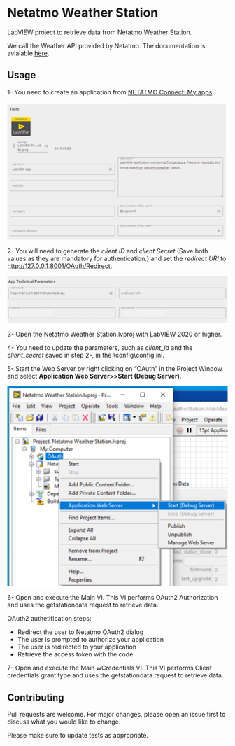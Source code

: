 # Netatmo Weather Station
LabVIEW project to retrieve data from Netatmo Weather Station.

We call the Weather API provided by Netatmo. The documentation is avialable [here](https://dev.netatmo.com/apidocumentation/weather#product-details). 

## Usage

1- You need to create an application from [NETATMO Connect: My apps](https://dev.netatmo.com/apps/createanapp#form).

<img src="/images/application-form.png" alt="App"
	title="Application Form" width="600" />

2- You will need to generate the <i>client ID</i> and <i>client Secret</i> (Save both values as they are mandatory for authentication.) and set the <i>redirect URI</i> to http://127.0.0.1:8001/OAuth/Redirect.

<img src="/images/application-technical-parameters.png" alt="AppParam"
	title="Application Technical Parameters" width="600" />

3- Open the Netatmo Weather Station.lvproj with LabVIEW 2020 or higher. 

4- You need to update the parameters, such as <i>client_id</i> and the <i>client_secret</i> saved in step 2-, in the \config\config.ini.

5- Start the Web Server by right clicking on “OAuth” in the Project Window and select <b>Application Web Server>>Start (Debug Server)</b>.

<img src="/images/start-web-server.png" alt="StartWS"
	title="Start Web Server From LabVIEW Project Explorer" width="600" />

6- Open and execute the Main VI. This VI performs OAuth2 Authorization and uses the getstationdata request to retrieve data.

OAuth2 authetification steps:
* Redirect the user to Netatmo OAuth2 dialog
* The user is prompted to authorize your application
* The user is redirected to your application
* Retrieve the access token with the code

7- Open and execute the Main wCredentials VI. This VI performs Client credentials grant type and uses the getstationdata request to retrieve data.

## Contributing

Pull requests are welcome. For major changes, please open an issue first to discuss what you would like to change.

Please make sure to update tests as appropriate.

